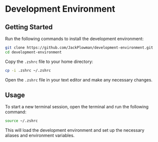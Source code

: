 # Development Environment

## Getting Started

Run the following commands to install the development environment:

```bash
git clone https://github.com/JackPlowman/development-environment.git
cd development-environment
```

Copy the `.zshrc` file to your home directory:

```bash
cp -i .zshrc ~/.zshrc
```

Open the `.zshrc` file in your text editor and make any necessary changes.

## Usage

To start a new terminal session, open the terminal and run the following command:

```bash
source ~/.zshrc
```

This will load the development environment and set up the necessary aliases and environment variables.
